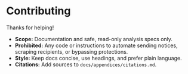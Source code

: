 # Contributing

Thanks for helping!

- **Scope:** Documentation and safe, read-only analysis specs only.
- **Prohibited:** Any code or instructions to automate sending notices, scraping recipients, or bypassing protections.
- **Style:** Keep docs concise, use headings, and prefer plain language.
- **Citations:** Add sources to `docs/appendices/citations.md`.

